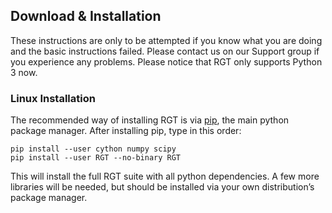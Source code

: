 ## Download & Installation

These instructions are only to be attempted if you know what you are doing and the basic instructions failed. Please contact us on our Support group if you experience any problems. Please notice that RGT only supports Python 3 now.

### Linux Installation

The recommended way of installing RGT is via [pip](https://pip.pypa.io/en/latest/installation/), the main python package manager. After installing pip, type in this order:

```shell
pip install --user cython numpy scipy
pip install --user RGT --no-binary RGT
```

This will install the full RGT suite with all python dependencies. A few more libraries will be needed, but should be installed via your own distribution’s package manager.
